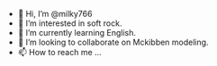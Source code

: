 - 👋 Hi, I’m @milky766
- 👀 I’m interested in soft rock.
- 🌱 I’m currently learning English.
- 💞️ I’m looking to collaborate on Mckibben modeling.
- 📫 How to reach me ...

<!---
milky766/milky766 is a ✨ special ✨ repository because its `README.md` (this file) appears on your GitHub profile.
You can click the Preview link to take a look at your changes.
--->
